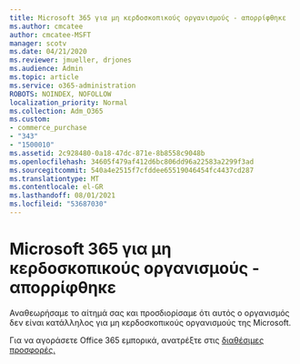 ```yaml
---
title: Microsoft 365 για μη κερδοσκοπικούς οργανισμούς - απορρίφθηκε
ms.author: cmcatee
author: cmcatee-MSFT
manager: scotv
ms.date: 04/21/2020
ms.reviewer: jmueller, drjones
ms.audience: Admin
ms.topic: article
ms.service: o365-administration
ROBOTS: NOINDEX, NOFOLLOW
localization_priority: Normal
ms.collection: Adm_O365
ms.custom:
- commerce_purchase
- "343"
- "1500010"
ms.assetid: 2c928480-0a18-47dc-871e-8b8558c9048b
ms.openlocfilehash: 34605f479af412d6bc806dd96a22583a2299f3ad
ms.sourcegitcommit: 540a4e2515f7cfddee65519046454fc4437cd287
ms.translationtype: MT
ms.contentlocale: el-GR
ms.lasthandoff: 08/01/2021
ms.locfileid: "53687030"
---
```

# <a name="microsoft-365-for-nonprofits---declined"></a>Microsoft 365 για μη κερδοσκοπικούς οργανισμούς - απορρίφθηκε

Αναθεωρήσαμε το αίτημά σας και προσδιορίσαμε ότι αυτός ο οργανισμός δεν είναι κατάλληλος για μη κερδοσκοπικούς οργανισμούς της Microsoft.
  
Για να αγοράσετε Office 365 εμπορικά, ανατρέξτε στις [διαθέσιμες προσφορές.](https://portal.office.com/AdminPortal/Home)
